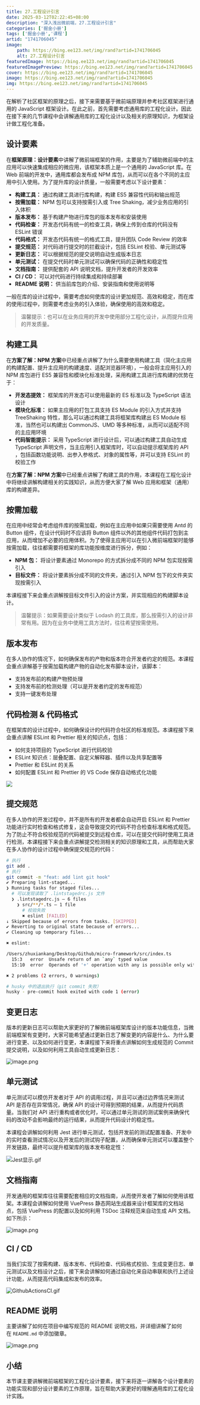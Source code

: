 ```yaml
---
title: 27.工程设计引言
date: 2025-03-12T02:22:45+08:00
description: "深入浅出微前端，27.工程设计引言"
categories: ['掘金小册']
tags: ['掘金小册','课程']
artid: "1741706045"
image:
    path: https://bing.ee123.net/img/rand?artid=1741706045
    alt: 27.工程设计引言
featuredImage: https://bing.ee123.net/img/rand?artid=1741706045
featuredImagePreview: https://bing.ee123.net/img/rand?artid=1741706045
cover: https://bing.ee123.net/img/rand?artid=1741706045
image: https://bing.ee123.net/img/rand?artid=1741706045
img: https://bing.ee123.net/img/rand?artid=1741706045
---
```


在解析了社区框架的原理之后，接下来需要基于微前端原理并参考社区框架进行通用的 JavaScript 框架设计。在此之前，首先需要考虑通用库的工程化设计。因此在接下来的几节课程中会讲解通用库的工程化设计以及相关的原理知识，为框架设计做工程化准备。

## 设计要素

在**框架原理：设计要素**中讲解了微前端框架的作用，主要是为了辅助微前端中的主应用可以快速集成相应的微应用，该框架本质上是一个通用的 JavaScript 库。在 Web 前端的开发中，通用库都会发布成 NPM 库包，从而可以在各个不同的主应用中引入使用。为了提升库的设计质量，一般需要考虑以下设计要素：

-   **构建工具：** 通过构建工具进行库构建，构建 ES5 兼容性代码和输出规范
-   **按需加载：** NPM 包可以支持按需引入或 Tree Shaking，减少业务应用的引入体积
-   **版本发布：** 基于构建产物进行库包的版本发布和安装使用
-   **代码检查：** 开发态代码有统一的检查工具，确保上传到仓库的代码没有 ESLint 错误
-   **代码格式：** 开发态代码有统一的格式工具，提升团队 Code Review 的效率
-   **提交规范：** 对代码进行提交时的拦截设计，包括 ESLint 校验、单元测试等
-   **更新日志：** 可以根据规范的提交说明自动生成版本日志
-   **单元测试：** 在提交代码时单元测试可以确保代码的正确性和稳定性
-   **文档指南：** 提供配套的 API 说明文档，提升开发者的开发效率
-   **CI / CD：** 可以对代码进行持续集成和持续部署
-   **README 说明：** 供当前库包的介绍、安装指南和使用说明等

一般在库的设计过程中，需要考虑如何使库的设计更加规范、高效和稳定，而在库的使用过程中，则需要考虑业务的引入体验，确保使用的高效和稳定。

> 温馨提示：也可以在业务应用的开发中使用部分工程化设计，从而提升应用的开发质量。

## 构建工具

在**方案了解：NPM 方案**中已经重点讲解了为什么需要使用构建工具（简化主应用的构建配置、提升主应用的构建速度、适配浏览器环境），一般会将主应用引入的 NPM 库包进行 ES5 兼容性和模块化标准处理，采用构建工具进行库构建的优势在于：

-   **开发态提效：** 框架库的开发态可以使用最新的 ES 标准以及 TypeScript 语法设计
-   **模块化标准：** 如果主应用的打包工具支持 ES Module 的引入方式并支持 TreeShaking 特性，那么可以通过构建工具将框架库构建出 ES Module 标准，当然也可以构建出 CommonJS、UMD 等多种标准，从而可以适配不同的主应用环境
-   **代码智能提示：** 采用 TypeScript 进行设计后，可以通过构建工具自动生成 TypeScript 声明文件，当主应用引入框架库时，可以自动提示框架库的 API ，包括函数功能说明、出参入参格式、对象的属性等，并可以支持 ESLint 的校验工作

在**方案了解：NPM 方案**中已经重点讲解了构建工具的作用，本课程在工程化设计中将继续讲解构建相关的实践知识，从而方便大家了解 Web 应用和框架（通用）库的构建差异。

## 按需加载

在应用中经常会考虑组件库的按需加载，例如在主应用中如果只需要使用 Antd 的 Button 组件，在设计代码时不应该将 Button 组件以外的其他组件代码打包到主应用，从而增加不必要的应用体积。为了使得主应用可以在引入微前端框架时能够按需加载，往往都需要将框架的库功能按维度进行拆分，例如：

-   **NPM 包：** 将设计要素通过 Monorepo 的方式拆分成不同的 NPM 包实现按需引入
-   **目标文件：** 将设计要素拆分成不同的文件夹，通过引入 NPM 包下的文件夹实现按需引入

本课程接下来会重点讲解按目标文件引入的设计方案，并实现相应的构建脚本设计。

> 温馨提示：如果需要设计类似于 Lodash 的工具库，那么按需引入的设计非常有用。因为在业务中使用工具方法时，往往希望按需使用。
 
## 版本发布

在多人协作的情况下，如何确保发布的产物和版本符合开发者约定的规范。本课程会重点讲解基于按需加载构建产物的自动化发布脚本设计，该脚本：

-   支持发布前的构建产物预处理
-   支持发布前的检测处理（可以是开发者约定的发布规范）
-   支持一键发布处理

## 代码检测 & 代码格式

在框架库的设计过程中，如何确保设计的代码符合社区的标准规范。本课程接下来会重点讲解 ESLint 和 Prettier 相关的知识点，包括：

-   如何支持项目的 TypeScript 进行代码校验
-   ESLint 知识点：层叠配置、自定义解释器、插件以及共享配置等
-   Prettier 和 ESLint 的关系
-   如何配置 ESLint 和 Prettier 的 VS Code 保存自动格式化功能

![](https://p3-juejin.byteimg.com/tos-cn-i-k3u1fbpfcp/9c43b77a0a4948c0a705b9dc413ba25f~tplv-k3u1fbpfcp-zoom-1.image)

## 提交规范

在多人协作的开发过程中，并不是所有的开发者都会自动开启 ESLint 和 Prettier 功能进行实时检查和格式修复，这会导致提交的代码不符合检查标准和格式规范。为了防止不符合校验规范的代码被提交到远程仓库，可以在提交代码时使用工具进行检测，本课程接下来会重点讲解提交检测相关的知识原理和工具，从而帮助大家在多人协作的设计过程中确保提交规范的代码：

``` bash
# 执行
git add .  
# 执行
git commit -m "feat: add lint git hook"
✔ Preparing lint-staged...
❯ Running tasks for staged files...
  # 可以发现读取了 .lintstagedrc.js 文件
  ❯ .lintstagedrc.js — 6 files
    ❯ src/**/*.ts — 1 file
      # 校验失败
      ✖ eslint [FAILED]
↓ Skipped because of errors from tasks. [SKIPPED]
✔ Reverting to original state because of errors...
✔ Cleaning up temporary files...

✖ eslint:

/Users/zhuxiankang/Desktop/Github/micro-framework/src/index.ts
  15:3   error  Unsafe return of an `any` typed value                                                   @typescript-eslint/no-unsafe-return
  15:10  error  Operands of '+' operation with any is possible only with string, number, bigint or any  @typescript-eslint/restrict-plus-operands

✖ 2 problems (2 errors, 0 warnings)

# husky 中的退出执行（git commit 失败）
husky - pre-commit hook exited with code 1 (error)
```

## 变更日志

版本的更新日志可以帮助大家更好的了解微前端框架库设计的版本功能信息，当微前端框架有变更时，大家可能希望通过更新日志了解变更的内容是什么、为什么要进行变更、以及如何进行变更，本课程接下来将重点讲解如何生成规范的 Commit 提交说明，以及如何利用工具自动生成更新日志：

![image.png](https://p3-juejin.byteimg.com/tos-cn-i-k3u1fbpfcp/6ab44754f1734857bbd334abd8e1ce4c~tplv-k3u1fbpfcp-jj-mark:0:0:0:0:q75.image#?w=2998&h=1480&s=894772&e=png&b=ffffff)

## 单元测试

单元测试可以模仿开发者对于 API 的调用过程，并且可以通过边界情况来测试 API 是否存在异常情况，确保 API 的设计可得到预期的结果，从而提升代码质量。当我们对 API 进行重构或者优化时，可以通过单元测试的测试案例来确保代码的改动不会影响最终的运行结果，从而提升代码设计的稳定性。


本课程会讲解如何利用 Jest 进行单元测试，包括开发前的测试配置准备、开发中的实时查看测试情况以及开发后的测试钩子配置，从而确保单元测试可以覆盖整个开发链路，最终可以提升框架库的版本发布稳定性：

![Jest显示.gif](https://p3-juejin.byteimg.com/tos-cn-i-k3u1fbpfcp/5d1588507db148c5b8ce4487ef3bdbc4~tplv-k3u1fbpfcp-jj-mark:0:0:0:0:q75.image#?w=1090&h=614&s=4664131&e=gif&f=357&b=1d1d1d)


## 文档指南

开发通用的框架库往往需要配套相应的文档指南，从而使开发者了解如何使用该框架。本课程会讲解如何使用 VuePress 静态网站生成器来设计框架库的文档站点，包括 VuePress 的配置以及如何利用 TSDoc 注释规范来自动生成 API 文档。如下所示：

![image.png](https://p3-juejin.byteimg.com/tos-cn-i-k3u1fbpfcp/f2a83e87c8994c14bd9cc147bb019ad9~tplv-k3u1fbpfcp-jj-mark:0:0:0:0:q75.image#?w=1263&h=710&s=92875&e=png&b=ffffff)


## CI / CD 

当我们实现了按需构建、版本发布、代码检查、代码格式校验、生成变更日志、单元测试以及文档设计之后，接下来会讲解如何通过自动化来自动串联和执行上述设计功能，从而提高代码集成和发布的效率。

![GithubActionsCI.gif](https://p9-juejin.byteimg.com/tos-cn-i-k3u1fbpfcp/25b83b2a08db4850b47e673f0bface8e~tplv-k3u1fbpfcp-jj-mark:0:0:0:0:q75.image#?w=1148&h=850&s=6836964&e=gif&f=154&b=262c30)

## README 说明

主要讲解了如何在项目中编写规范的 README 说明文档，并详细讲解了如何在 `README.md` 中添加徽章。

![image.png](https://p6-juejin.byteimg.com/tos-cn-i-k3u1fbpfcp/fe017978310149a9bd2be86929fcd52b~tplv-k3u1fbpfcp-jj-mark:0:0:0:0:q75.image#?w=899&h=1234&s=165973&e=png&b=ffffff)

## 小结

本节课主要讲解微前端框架的工程化设计要素，接下来将逐一讲解各个设计要素的功能实现和部分设计要素的工作原理，旨在帮助大家更好的理解通用库的工程化设计实践。